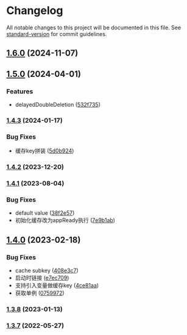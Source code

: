 # Changelog

All notable changes to this project will be documented in this file. See [standard-version](https://github.com/conventional-changelog/standard-version) for commit guidelines.

## [1.6.0](https://github.com/thinkkoa/koatty_cacheable/compare/v1.5.0...v1.6.0) (2024-11-07)

## [1.5.0](https://github.com/thinkkoa/koatty_cacheable/compare/v1.4.3...v1.5.0) (2024-04-01)


### Features

* delayedDoubleDeletion ([532f735](https://github.com/thinkkoa/koatty_cacheable/commit/532f735818fc66fa144023cd24282efe350833ba))

### [1.4.3](https://github.com/thinkkoa/koatty_cacheable/compare/v1.4.2...v1.4.3) (2024-01-17)


### Bug Fixes

* 缓存key拼装 ([5d0b924](https://github.com/thinkkoa/koatty_cacheable/commit/5d0b9248064d353046bd7287d3a3ee5229e88c23))

### [1.4.2](https://github.com/thinkkoa/koatty_cacheable/compare/v1.4.1...v1.4.2) (2023-12-20)

### [1.4.1](https://github.com/thinkkoa/koatty_cacheable/compare/v1.4.0...v1.4.1) (2023-08-04)


### Bug Fixes

* default value ([38f2e57](https://github.com/thinkkoa/koatty_cacheable/commit/38f2e57d52d13482907ca9eac6006d1e841bdadd))
* 初始化缓存改为appReady执行 ([7e9b1ab](https://github.com/thinkkoa/koatty_cacheable/commit/7e9b1abe6acdbdf1b6ad34efa053cbaca1e7b6d7))

## [1.4.0](https://github.com/thinkkoa/koatty_cacheable/compare/v1.3.8...v1.4.0) (2023-02-18)


### Bug Fixes

* cache subkey ([408e3c7](https://github.com/thinkkoa/koatty_cacheable/commit/408e3c709a4dfff6e7d224a22d26e58854a805ac))
* 启动时链接 ([e7ec709](https://github.com/thinkkoa/koatty_cacheable/commit/e7ec7094be106e4e48783c9b214b8369e8a18297))
* 支持引入变量做缓存key ([4ce81aa](https://github.com/thinkkoa/koatty_cacheable/commit/4ce81aaaf9610f4a62ddf43e3c4389dd003c2db8))
* 获取单例 ([0759972](https://github.com/thinkkoa/koatty_cacheable/commit/0759972adf7e86312f60f0bf77604bddf06ce0de))

### [1.3.8](https://github.com/thinkkoa/koatty_cacheable/compare/v1.3.6...v1.3.8) (2023-01-13)

### [1.3.7](https://github.com/thinkkoa/koatty_cacheable/compare/v1.3.6...v1.3.7) (2022-05-27)
